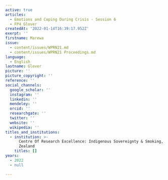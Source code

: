 ```yaml
---
active: true
articles:
  - Emotions and Coping During Crisis - Session 6
  - FP4_Glover
createdAt: '2022-01-14T16:39:17.952Z'
exerpt: ''
firstname: Marewa
issue:
  - content/issues/WPRN21.md
  - content/issues/WPRN21 Proceedings.md
language:
  - English
lastname: Glover
picture: ''
picture_copyright: ''
reference: ''
social_channels:
  google_scholar: ''
  instagram: ''
  linkedin: ''
  mendeley: ''
  orcid: ''
  researchgate: ''
  twitter: ''
  website: ''
  wikipedia: ''
titles_and_institutions:
  - institution: >-
      Centre Of Research Excellence: Indigenous Sovereignty & Smoking, New
      Zealand
    titles: []
years:
  - 2022
  - null

---
```

